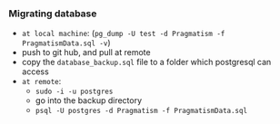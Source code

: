 ### Migrating database 
- `at local machine`: (`pg_dump -U test -d Pragmatism -f PragmatismData.sql -v`)
- push to git hub, and pull at remote
- copy the `database_backup.sql` file to a folder which postgresql can access
- `at remote`: 
    - `sudo -i -u postgres`
    - go into the backup directory
    - `psql -U postgres -d Pragmatism -f PragmatismData.sql`
